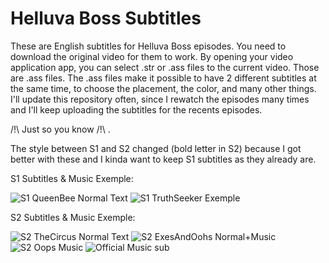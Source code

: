 # Helluva Boss Subtitles
These are English subtitles for Helluva Boss episodes. 
You need to download the original video for them to work.
By opening your video application app, you can select .str or .ass files to the current video. Those are .ass files.
The .ass files make it possible to have 2 different subtitles at the same time, to choose the placement, the color, and many other things.
I'll update this repository often, since I rewatch the episodes many times and I'll keep uploading the subtitles for the recents episodes.


/!\ Just so you know /!\ .

The style between S1 and S2 changed (bold letter in S2) because I got better with these and I kinda want to keep S1 subtitles as they already are.

S1 Subtitles & Music Exemple:

![S1 QueenBee Normal Text](https://github.com/Yuzunan/HelluvaBossSubtitles/assets/126457749/3144a065-7cdb-40cf-8d6b-81458e99c11b)
![S1 TruthSeeker Exemple](https://github.com/Yuzunan/HelluvaBossSubtitles/assets/126457749/9591f11a-9df1-4bc5-be91-00aad3c82613)

S2 Subtitles & Music Exemple:

![S2 TheCircus Normal Text](https://github.com/Yuzunan/HelluvaBossSubtitles/assets/126457749/140200cd-cb7a-4b6e-a7fa-96224716e58e)
![S2 ExesAndOohs Normal+Music](https://github.com/Yuzunan/HelluvaBossSubtitles/assets/126457749/98b0e1b9-333c-46bc-acfb-d7d0a386c9cc)
![S2 Oops Music](https://github.com/Yuzunan/HelluvaBossSubtitles/assets/126457749/aefa3524-5c56-4c07-b193-6ba86211b041)
![Official Music sub](https://github.com/Yuzunan/HelluvaBossSubtitles/assets/126457749/5b724f7b-1db9-4499-b769-5027e9de75c2)




